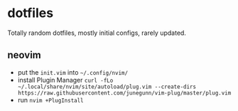 # dotfiles
Totally random dotfiles, mostly initial configs, rarely updated.

## neovim
- put the `init.vim` into `~/.config/nvim/`
- install Plugin Manager `curl -fLo ~/.local/share/nvim/site/autoload/plug.vim --create-dirs https://raw.githubusercontent.com/junegunn/vim-plug/master/plug.vim`
- run `nvim +PlugInstall`

